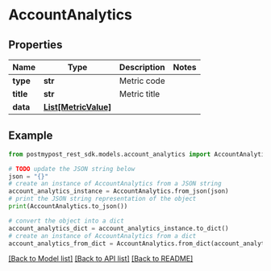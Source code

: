 # AccountAnalytics


## Properties

Name | Type | Description | Notes
------------ | ------------- | ------------- | -------------
**type** | **str** | Metric code | 
**title** | **str** | Metric title | 
**data** | [**List[MetricValue]**](MetricValue.md) |  | 

## Example

```python
from postmypost_rest_sdk.models.account_analytics import AccountAnalytics

# TODO update the JSON string below
json = "{}"
# create an instance of AccountAnalytics from a JSON string
account_analytics_instance = AccountAnalytics.from_json(json)
# print the JSON string representation of the object
print(AccountAnalytics.to_json())

# convert the object into a dict
account_analytics_dict = account_analytics_instance.to_dict()
# create an instance of AccountAnalytics from a dict
account_analytics_from_dict = AccountAnalytics.from_dict(account_analytics_dict)
```
[[Back to Model list]](../README.md#documentation-for-models) [[Back to API list]](../README.md#documentation-for-api-endpoints) [[Back to README]](../README.md)


